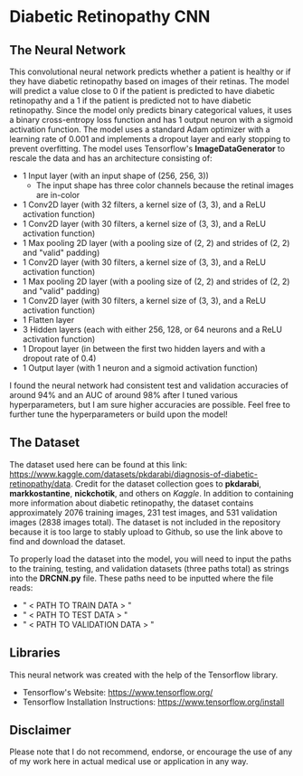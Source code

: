 # Diabetic Retinopathy CNN

## The Neural Network
This convolutional neural network predicts whether a patient is healthy or if they have diabetic retinopathy based on images of their retinas. The model will predict a value close to 0 if the patient is predicted to have diabetic retinopathy and a 1 if the patient is predicted not to have diabetic retinopathy. Since the model only predicts binary categorical values, it uses a binary cross-entropy loss function and has 1 output neuron with a sigmoid activation function. The model uses a standard Adam optimizer with a learning rate of 0.001 and implements a dropout layer and early stopping to prevent overfitting. The model uses Tensorflow's **ImageDataGenerator** to rescale the data and has an architecture consisting of:
- 1 Input layer (with an input shape of (256, 256, 3))
    * The input shape has three color channels because the retinal images are in-color
- 1 Conv2D layer (with 32 filters, a kernel size of (3, 3), and a ReLU activation function)
- 1 Conv2D layer (with 30 filters, a kernel size of (3, 3), and a ReLU activation function)
- 1 Max pooling 2D layer (with a pooling size of (2, 2) and strides of (2, 2) and "valid" padding)
- 1 Conv2D layer (with 30 filters, a kernel size of (3, 3), and a ReLU activation function)
- 1 Max pooling 2D layer (with a pooling size of (2, 2) and strides of (2, 2) and "valid" padding)
- 1 Conv2D layer (with 30 filters, a kernel size of (3, 3), and a ReLU activation function)
- 1 Flatten layer
- 3 Hidden layers (each with either 256, 128, or 64 neurons and a ReLU activation function)
- 1 Dropout layer (in between the first two hidden layers and with a dropout rate of 0.4)
- 1 Output layer (with 1 neuron and a sigmoid activation function)

I found the neural network had consistent test and validation accuracies of around 94% and an AUC of around 98% after I tuned various hyperparameters, but I am sure higher accuracies are possible. Feel free to further tune the hyperparameters or build upon the model! 

## The Dataset
The dataset used here can be found at this link: https://www.kaggle.com/datasets/pkdarabi/diagnosis-of-diabetic-retinopathy/data. Credit for the dataset collection goes to **pkdarabi**, **markkostantine**, **nickchotik**, and others on *Kaggle*. In addition to containing more information about diabetic retinopathy, the dataset contains approximately 2076 training images, 231 test images, and 531 validation images (2838 images total). The dataset is not included in the repository because it is too large to stably upload to Github, so use the link above to find and download the dataset.

To properly load the dataset into the model, you will need to input the paths to the training, testing, and validation datasets (three paths total) as strings into the **DRCNN.py** file. These paths need to be inputted where the file reads:
- " < PATH TO TRAIN DATA > " 
- " < PATH TO TEST DATA > "
- " < PATH TO VALIDATION DATA > " 

## Libraries
This neural network was created with the help of the Tensorflow library.
- Tensorflow's Website: https://www.tensorflow.org/
- Tensorflow Installation Instructions: https://www.tensorflow.org/install

## Disclaimer
Please note that I do not recommend, endorse, or encourage the use of any of my work here in actual medical use or application in any way.
